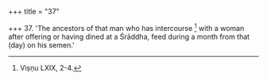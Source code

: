 +++
title = "37"

+++
37. 'The ancestors of that man who has intercourse [^29]  with a woman after offering or having dined at a Śrāddha, feed during a month from that (day) on his semen.'


[^29]:  Viṣṇu LXIX, 2-4.
